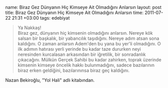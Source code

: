 name: Biraz Gez Dünyanın Hiç Kimseye Ait Olmadığını Anlarsın
layout: post
title: Biraz Gez Dünyanın Hiç Kimseye Ait Olmadığını Anlarsın
time: 2011-07-22 21:31 +03:00
tags: edebiyat

<blockquote>
    Ya Nakkaş!<br>
Biraz gez, dünyanın hiç kimsenin olmadığını anlarsın. Nereye kök salsan bir başkalık, bir yabancılık taşıdığını. Nereye adım atsan sona kaldığını. O zaman anlarsın Adem'den bu yana bu yer'li olmadığını. O ilk adımın hatırası yerli yerinde bu kadar taze dururken neyi neresinden kurcalasan arkasından bir iğretilik, bir sonradanlık çıkacağını. Mülkün Gerçek Sahibi bu kadar zahirken, toprak üzerinde kimsenin kimseye öncelik hakkı bulunmadığını, sadece bazılarının biraz erken geldiğini, bazılarınınsa biraz geç kaldığını.
</blockquote>
Nazan Bekiroğlu, "Yol Hali" adlı kitabından.
